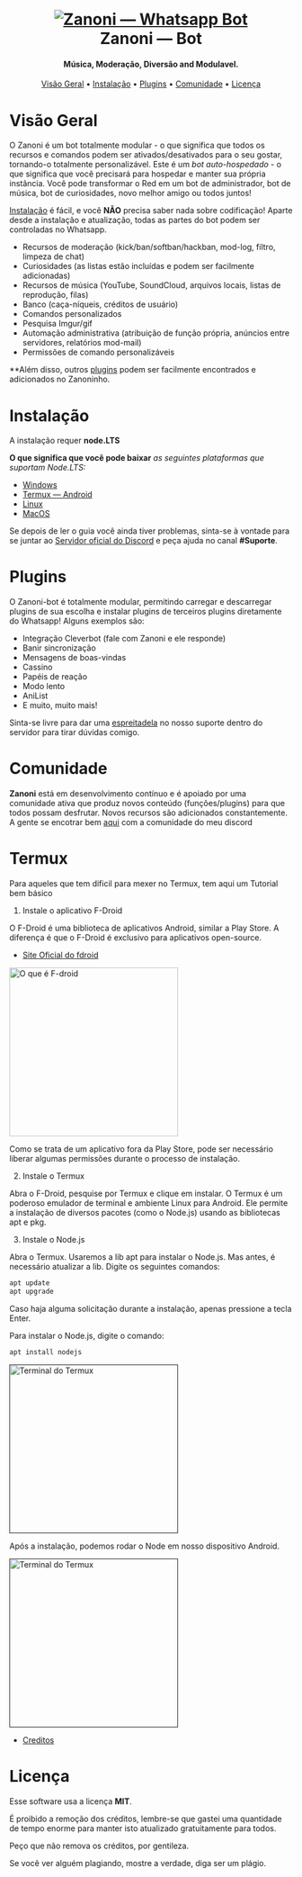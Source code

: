 <h1 align="center">
  <br>
  <a href="https://github.com/Polabiel/Zanoni-bot"><img src="https://telegra.ph/file/985dc21e18bd1862114f5.png" alt="Zanoni — Whatsapp Bot"></a>
  <br>
  Zanoni — Bot
  <br>  
</h1>

<h4 align="center">Música, Moderação, Diversão and Modulavel.</h4>

<p align="center">
  <a href="#visão-geral">Visão Geral</a>
  •
  <a href="#installation">Instalação</a>
  •
  <a href="#plugins">Plugins</a>
  •
  <a href="#comunidade">Comunidade</a>
  •
  <a href="#licença">Licença</a>
</p>

# Visão Geral

O Zanoni é um bot totalmente modular - o que significa que todos os recursos e comandos podem ser ativados/desativados para o seu
gostar, tornando-o totalmente personalizável. Este é um *bot auto-hospedado* - o que significa que você precisará
para hospedar e manter sua própria instância. Você pode transformar o Red em um bot de administrador, bot de música, bot de curiosidades,
novo melhor amigo ou todos juntos!

[Instalação](#Instalação) é fácil, e você **NÃO** precisa saber nada sobre codificação! Aparte
desde a instalação e atualização, todas as partes do bot podem ser controladas no Whatsapp.

- Recursos de moderação (kick/ban/softban/hackban, mod-log, filtro, limpeza de chat)
- Curiosidades (as listas estão incluídas e podem ser facilmente adicionadas)
- Recursos de música (YouTube, SoundCloud, arquivos locais, listas de reprodução, filas)
- Banco (caça-níqueis, créditos de usuário)
- Comandos personalizados
- Pesquisa Imgur/gif
- Automação administrativa (atribuição de função própria, anúncios entre servidores, relatórios mod-mail)
- Permissões de comando personalizáveis

**Além disso, outros [plugins](#plugins) podem ser facilmente encontrados e adicionados no Zanoninho.

# Instalação

A instalação requer **node.LTS**

**O que significa que você pode baixar** *as seguintes plataformas que suportam Node.LTS:*

- [Windows](https://nodejs.org/pt-br/download/)
- [Termux — Android](#Termux)
- [Linux](https://nodejs.org/pt-br/download/)
- [MacOS](https://nodejs.org/pt-br/download/)

Se depois de ler o guia você ainda tiver problemas, sinta-se à vontade para se juntar ao
[Servidor oficial do Discord](https://discord.gg/QVRM3Z3eY9) e peça ajuda no canal **#Suporte**.

# Plugins

O Zanoni-bot é totalmente modular, permitindo carregar e descarregar plugins de sua escolha e instalar plugins de terceiros
plugins diretamente do Whatsapp! Alguns exemplos são:

- Integração Cleverbot (fale com Zanoni e ele responde)
- Banir sincronização
- Mensagens de boas-vindas
- Cassino
- Papéis de reação
- Modo lento
- AniList
- E muito, muito mais!

Sinta-se livre para dar uma [espreitadela](https://discord.gg/QVRM3Z3eY9) no nosso suporte dentro do servidor para tirar dúvidas comigo.

# Comunidade

**Zanoni** está em desenvolvimento contínuo e é apoiado por uma comunidade ativa que produz novos conteúdo (funções/plugins) para que todos possam desfrutar. Novos recursos são adicionados constantemente. A gente se encotrar bem [aqui](https://discord.gg/QVRM3Z3eY9) com a comunidade do meu discord

# Termux

Para aqueles que tem dificil para mexer no Termux, tem aqui um Tutorial bem básico

1. Instale o aplicativo F-Droid

O F-Droid é uma biblioteca de aplicativos Android, similar a Play Store. A diferença é que o F-Droid é exclusivo para aplicativos open-source.

- [Site Oficial do fdroid](fdroid.org)

<a href="https://fdroid.org"><img src="https://content.invisioncic.com/v310067/monthly_2022_07/f-droid.png.9c45eb46593f3eb4276b56b7e5534118.png" alt="O que é F-droid" width=300px></a>

Como se trata de um aplicativo fora da Play Store, pode ser necessário liberar algumas permissões durante o processo de instalação.

2. Instale o Termux

Abra o F-Droid, pesquise por Termux e clique em instalar. O Termux é um poderoso emulador de terminal e ambiente Linux para Android. Ele permite a instalação de diversos pacotes (como o Node.js) usando as bibliotecas apt e pkg.

3. Instale o Node.js

Abra o Termux. Usaremos a lib apt para instalar o Node.js. Mas antes, é necessário atualizar a lib. Digite os seguintes comandos:

```bash
apt update
apt upgrade
```

Caso haja alguma solicitação durante a instalação, apenas pressione a tecla Enter.

Para instalar o Node.js, digite o comando:

```bash
apt install nodejs
```

<a href=""><img src="https://content.invisioncic.com/v310067/monthly_2022_07/apt-nodejs.png.94906a380be23e14fc1f8e13c89820cb.png" alt="Terminal do Termux" width=300px></a>

Após a instalação, podemos rodar o Node em nosso dispositivo Android.

<a href=""><img src="https://content.invisioncic.com/v310067/monthly_2022_07/node-running.png.4a758f1bb384e6c748c9ca14af7458ae.png" alt="Terminal do Termux" width=300px></a>

- [Creditos](https://forum.casadodesenvolvedor.com.br/topic/44722-como-emular-um-terminal-linux-e-instalar-o-nodejs-no-android/)

# Licença

Esse software usa a licença **MIT**.

É proibido a remoção dos créditos, lembre-se que gastei uma quantidade de tempo enorme para manter isto atualizado gratuitamente para todos.

Peço que não remova os créditos, por gentileza.

Se você ver alguém plagiando, mostre a verdade, diga ser um plágio.
